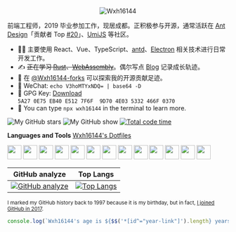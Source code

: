 <div align="center">
  <img
    src="https://glitch-art.vercel.app/api/simple?word=Wxh16144&font=Neonderthaw&fontSize=72&width=380&height=96"
    alt="Wxh16144"
  />
</div>

前端工程师，2019 毕业参加工作，现居成都。正积极参与开源，通常活跃在 [Ant Design](https://github.com/ant-design)「贡献者 Top [#20](https://github.com/ant-design/ant-design/graphs/contributors)」、[UmiJS](https://github.com/umijs) 等社区。

- 👨‍💻 主要使用 React、Vue、TypeScript、[antd](https://ant.design/)、[Electron](https://www.electronjs.org) 相关技术进行日常开发工作。
- ✍️ ~~正在学习 [Rust](https://rust-lang.org/)、[WebAssembly](https://webassembly.org/)~~。偶尔写点 [Blog](https://wxhboy.cn) 记录成长轨迹。
- 👣 在 [@Wxh16144-forks](https://github.com/Wxh16144-forks) 可以探索我的开源贡献足迹。
- 💬 WeChat: `echo V3hoMTYxNDQ= | base64 -D`
- 🔑 GPG Key: [Download](https://keys.openpgp.org/search?q=wxh1220%40gmail.com) `5A27 0E75 EB40 E512 7F6F  9D70 4E03 5332 466F 0370`
- 🌟 You can type `npx wxh16144` in the terminal to learn more.

<!-- links -->
[badge-github-start-total]: https://img.shields.io/github/stars/wxh16144?style=social
[badge-github-visitor-total]: https://api.visitorbadge.io/api/visitors?path=https://github.com/wxh16144&style=flat
[badge-wakatime-total]: https://wakatime.com/badge/user/2690c7c0-e145-4796-b565-ca89172d1565.svg
[badge-wakatime-source]: https://wakatime.com/@Wxh16144

![My GitHub stars][badge-github-start-total]
![My GitHub show][badge-github-visitor-total]
[![Total code time][badge-wakatime-total]][badge-wakatime-source]

<!-- https://visitorbadge.io/status?path=https://github.com/wxh16144 -->

**Languages and Tools** [Wxh16144's Dotfiles](https://github.com/Wxh16144/dotfiles)

<code><a href="https://tc39.es/zh-Hans/"><img height="32" src="https://cdn.jsdelivr.net/gh/devicons/devicon/icons/javascript/javascript-original.svg"></a></code>
<code><a href="https://www.typescriptlang.org/"><img height="32" src="https://cdn.jsdelivr.net/gh/devicons/devicon/icons/typescript/typescript-original.svg"></a></code>
<code><a href="https://reactjs.org/"><img height="32" src="https://cdn.jsdelivr.net/gh/devicons/devicon/icons/react/react-original.svg"></a></code>
<code><a href="https://vuejs.org/"><img height="32" src="https://cdn.jsdelivr.net/gh/devicons/devicon/icons/vuejs/vuejs-original.svg"></a></code>
<code><a href="https://vitejs.dev/"><img height="32" src="https://cdn.jsdelivr.net/gh/devicons/devicon/icons/vitejs/vitejs-original.svg"></a></code>
<code><a href="https://pnpm.io/"><img height="32" src="https://cdn.jsdelivr.net/gh/devicons/devicon/icons/pnpm/pnpm-original.svg"></a></code>
<code><a href="https://www.apple.com.cn/macbook-pro/"><img height="32" src="https://cdn.jsdelivr.net/gh/devicons/devicon/icons/apple/apple-original.svg"></a></code>
<code><a href="https://code.visualstudio.com/"><img height="32" src="https://cdn.jsdelivr.net/gh/devicons/devicon/icons/vscode/vscode-original.svg"></a></code>
<code><a href="https://www.google.com/intl/zh-CN/chrome/"><img height="32" src="https://cdn.jsdelivr.net/gh/devicons/devicon/icons/chrome/chrome-original.svg"></a></code>
<code><a href="https://wangdoc.com/bash/"><img height="32" src="https://cdn.jsdelivr.net/gh/devicons/devicon/icons/bash/bash-plain.svg"></a></code>
<code><a href="https://git-scm.com/"><img height="32" src="https://cdn.jsdelivr.net/gh/devicons/devicon/icons/git/git-plain.svg"></a></code>
<code><a href="https://www.docker.com/"><img height="32" src="https://cdn.jsdelivr.net/gh/devicons/devicon/icons/docker/docker-plain.svg"></a></code>
<code><a href="https://www.nginx.com/"><img height="32" src="https://cdn.jsdelivr.net/gh/devicons/devicon/icons/nginx/nginx-original.svg"></a></code>

<!-- links -->
[analyze-img]:https://github-readme-stats.vercel.app/api?username=Wxh16144
[analyze-source]: https://ossinsight.io/analyze/Wxh16144

[top-langs-img]: https://github-readme-stats.vercel.app/api/wakatime?username=Wxh16144&langs_count=5&range=last_7_days
[top-langs-source]: https://wakatime.com/share/@Wxh16144/7bd4c6b7-52cb-4936-9964-0be04114e6d4.svg.html

| GitHub analyze | Top Langs |
| :---: | :---: |
| [![GitHub analyze][analyze-img]][analyze-source] | [![Top Langs][top-langs-img]][top-langs-source] |

<sub>I marked my GitHub history back to 1997 because it is my birthday, but in fact, [I joined GitHub in 2017](https://api.github.com/users/Wxh16144).</sub>

```js
console.log(`Wxh16144's age is ${$$('*[id^="year-link"]').length} years old.`);
```
